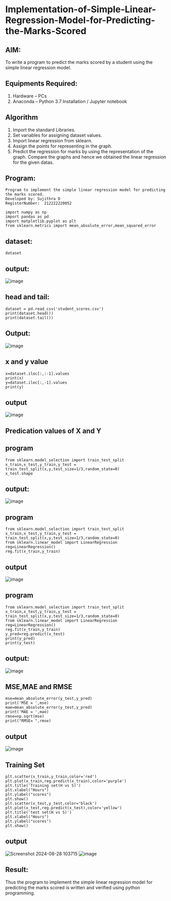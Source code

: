 
# Implementation-of-Simple-Linear-Regression-Model-for-Predicting-the-Marks-Scored

## AIM:
To write a program to predict the marks scored by a student using the simple linear regression model.

## Equipments Required:
1. Hardware – PCs
2. Anaconda – Python 3.7 Installation / Jupyter notebook

## Algorithm
1. Import the standard Libraries.
2. Set variables for assigning dataset values.
3. Import linear regression from sklearn.
4. Assign the points for representing in the graph.
5. Predict the regression for marks by using the representation of the graph.                                                                                                                                  Compare the graphs and hence we obtained the linear regression for the given datas. 

## Program:
```
Program to implement the simple linear regression model for predicting the marks scored.
Developed by: Sujithra D
RegisterNumber:  212222220052

import numpy as np
import pandas as pd
import matplotlib.pyplot as plt
from sklearn.metrics import mean_absolute_error,mean_squared_error
```
## dataset:
```
dataset
```
## output:
![image](https://github.com/user-attachments/assets/f2507ddc-5ba5-429c-b60c-d48d11c1b392)
## head and tail:
```
dataset = pd.read_csv('student_scores.csv')
print(dataset.head())
print(dataset.tail())
```
## Output:
![image](https://github.com/user-attachments/assets/97e2a90d-20b6-4838-b9ee-0a9630840a0e)
## x and y value
```
x=dataset.iloc[:,:-1].values
print(x)
y=dataset.iloc[:,-1].values
print(y)
```
## output
![image](https://github.com/user-attachments/assets/fe674dc2-3cbe-4a03-9fdb-db4ece326185)
## Predication values of X and Y
## program
```
from sklearn.model_selection import train_test_split
x_train,x_test,y_train,y_test = train_test_split(x,y,test_size=1/3,random_state=0)
x_test.shape
```
## output:
![image](https://github.com/user-attachments/assets/6a2bd9a6-e41d-4e5b-9b32-5b46e87d8133)
## program
```
from sklearn.model_selection import train_test_split
x_train,x_test,y_train,y_test = train_test_split(x,y,test_size=1/3,random_state=0)
from sklearn.linear_model import LinearRegression
reg=LinearRegression()
reg.fit(x_train,y_train)
```
## output
![image](https://github.com/user-attachments/assets/c670ddcb-c30a-4e58-9fb4-b558986abaa6)
## program
```
from sklearn.model_selection import train_test_split
x_train,x_test,y_train,y_test = train_test_split(x,y,test_size=1/3,random_state=0)
from sklearn.linear_model import LinearRegression
reg=LinearRegression()
reg.fit(x_train,y_train)
y_pred=reg.predict(x_test)
print(y_pred)
print(y_test)
```
## output:
![image](https://github.com/user-attachments/assets/8116ebb1-7ce9-4d4c-94c3-0109dd3c16ba)
## MSE,MAE and RMSE
```
mse=mean_absolute_error(y_test,y_pred)
print('MSE = ',mse)
mae=mean_absolute_error(y_test,y_pred)
print('MAE = ',mae)
rmse=np.sqrt(mse)
print("RMSE= ",rmse)
```
## output
![image](https://github.com/user-attachments/assets/b6090e04-34a6-4246-9474-4306f37510e9)
## Training Set
```
plt.scatter(x_train,y_train,color='red')
plt.plot(x_train,reg.predict(x_train),color='purple')
plt.title('Training set(H vs S)')
plt.xlabel("Hours")
plt.ylabel("scores")
plt.show()
plt.scatter(x_test,y_test,color='black')
plt.plot(x_test,reg.predict(x_test),color='yellow')
plt.title('test set(H vs S)')
plt.xlabel("Hours")
plt.ylabel("scores")
plt.show()
```
## output
![Screenshot 2024-08-28 103715](https://github.com/user-attachments/assets/26ff5be6-f39c-430e-a340-c8735fd6a0e2)
![image](https://github.com/user-attachments/assets/339df37c-005b-4d02-b6e6-da8c2b77e167)

## Result:
Thus the program to implement the simple linear regression model for predicting the marks scored is written and verified using python programming.
